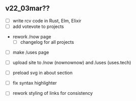 ## v22_03mar??
 - [ ] write rcv code in Rust, Elm, Elixir
 - [ ] add votevote to projects
 - rework /now page
   - [ ] changelog for all projects
 - [ ] make /uses page
 - [ ] upload site to /now (nownownow) and /uses (uses.tech)
 - [ ] preload svg in about section
 - [ ] fix syntax highlighter
 - [ ] rework styling of links for consistency


